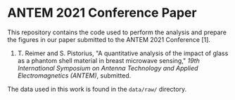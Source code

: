 # ANTEM 2021 Conference Paper

This repository contains the code used to perform the analysis and prepare
the figures in our paper submitted to the ANTEM 2021 Conference [1].

1. T. Reimer and S. Pistorius, "A quantitative analysis of the impact of
   glass as a phantom shell material in breast microwave sensing,"
   _19th International Symposium on Antenna Technology and Applied
   Electromagnetics (ANTEM)_, submitted.

The data used in this work is found in the ```data/raw/``` directory.